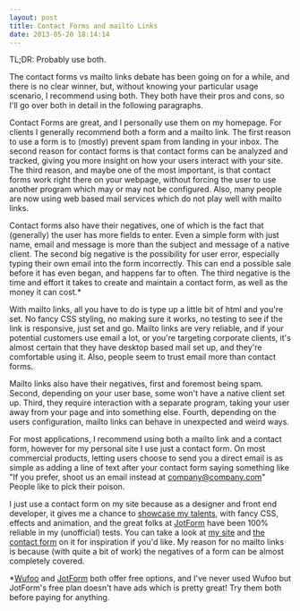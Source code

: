 ```yaml
---
layout: post
title: Contact Forms and mailto Links
date: 2013-05-20 18:14:14
---
```


TL;DR: Probably use both.

The contact forms vs mailto links debate has been going on for a while, and there is no clear winner, but, without knowing your particular usage scenario, I recommend using both. They both have their pros and cons, so I'll go over both in detail in the following paragraphs.

Contact Forms are great, and I personally use them on my homepage. For clients I generally recommend both a form and a mailto link. The first reason to use a form is to (mostly) prevent spam from landing in your inbox. The second reason for contact forms is that contact forms can be analyzed and tracked, giving you more insight on how your users interact with your site. The third reason, and maybe one of the most important, is that contact forms work right there on your webpage, without forcing the user to use another program which may or may not be configured. Also, many people are now using web based mail services which do not play well with mailto links.

Contact forms also have their negatives, one of which is the fact that (generally) the user has more fields to enter. Even a simple form with just name, email and message is more than the subject and message of a native client. The second big negative is the possibility for user error, especially typing their own email into the form incorrectly. This can end a possible sale before it has even began, and happens far to often. The third negative is the time and effort it takes to create and maintain a contact form, as well as the money it can cost.*

With mailto links, all you have to do is type up a little bit of html and you're set. No fancy CSS styling, no making sure it works, no testing to see if the link is responsive, just set and go. Mailto links are very reliable, and if your potential customers use email a lot, or you're targeting corporate clients, it's almost certain that they have desktop based mail set up, and they're comfortable using it. Also, people seem to trust email more than contact forms.

Mailto links also have their negatives, first and foremost being spam. Second, depending on your user base, some won't have a native client set up. Third, they require interaction with a separate program, taking your user away from your page and into something else. Fourth, depending on the users configuration, mailto links can behave in unexpected and weird ways.

For most applications, I recommend using both a mailto link and a contact form, however for my personal site I use just a contact form. On most commercial products, letting users choose to send you a direct email is as simple as adding a line of text after your contact form saying something like "If you prefer, shoot us an email instead at company@company.com" People like to pick their poison. 

I just use a contact form on my site because as a designer and front end developer, it gives me a chance to [showcase my talents](http://robs.im#contact), with fancy CSS, effects and animation, and the great folks at [JotForm](http://www.jotform.com/) have been 100% reliable in my (unofficial) tests. You can take a look at [my site](http://robs.im) and [the contact form](http://robs.im#contact) on it for inspiration if you'd like. My reason for no mailto links is because (with quite a bit of work) the negatives of a form can be almost completely covered.

*[Wufoo](https://www.wufoo.com/) and [JotForm](http://www.jotform.com/) both offer free options, and I've never used Wufoo but JotForm's free plan doesn't have ads which is pretty great! Try them both before paying for anything.
